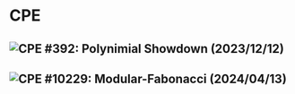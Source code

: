 # CPE

## ![CPE #392: Polynimial Showdown (2023/12/12)](https://github.com/JiaHanXie/CPE/tree/main/Polynomial-Showdown)

## ![CPE #10229: Modular-Fabonacci (2024/04/13)](https://github.com/JiaHanXie/CPE/tree/main/Modular-Fabonacci)